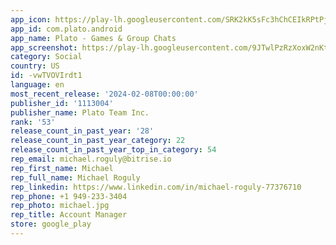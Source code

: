 ```yaml
---
app_icon: https://play-lh.googleusercontent.com/SRK2kK5sFc3hChCEIkRPtPj__P2dMfHJCy6Q_TsHUdwcsVzo9wbBequejrZipFkf7tY
app_id: com.plato.android
app_name: Plato - Games & Group Chats
app_screenshot: https://play-lh.googleusercontent.com/9JTwlPzRzXoxW2nKt_hanOhjtiEq7K2Aw2qTYkgogXCCfozPu_N52IvscXZI4nZZGw
category: Social
country: US
id: -vwTVOVIrdt1
language: en
most_recent_release: '2024-02-08T00:00:00'
publisher_id: '1113004'
publisher_name: Plato Team Inc.
rank: '53'
release_count_in_past_year: '28'
release_count_in_past_year_category: 22
release_count_in_past_year_top_in_category: 54
rep_email: michael.roguly@bitrise.io
rep_first_name: Michael
rep_full_name: Michael Roguly
rep_linkedin: https://www.linkedin.com/in/michael-roguly-77376710
rep_phone: +1 949-233-3404
rep_photo: michael.jpg
rep_title: Account Manager
store: google_play
---
```

